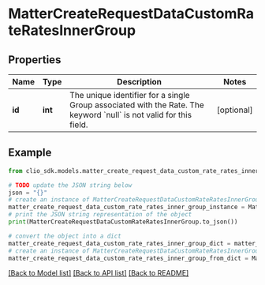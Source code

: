 # MatterCreateRequestDataCustomRateRatesInnerGroup


## Properties

Name | Type | Description | Notes
------------ | ------------- | ------------- | -------------
**id** | **int** | The unique identifier for a single Group associated with the Rate. The keyword &#x60;null&#x60; is not valid for this field. | [optional] 

## Example

```python
from clio_sdk.models.matter_create_request_data_custom_rate_rates_inner_group import MatterCreateRequestDataCustomRateRatesInnerGroup

# TODO update the JSON string below
json = "{}"
# create an instance of MatterCreateRequestDataCustomRateRatesInnerGroup from a JSON string
matter_create_request_data_custom_rate_rates_inner_group_instance = MatterCreateRequestDataCustomRateRatesInnerGroup.from_json(json)
# print the JSON string representation of the object
print(MatterCreateRequestDataCustomRateRatesInnerGroup.to_json())

# convert the object into a dict
matter_create_request_data_custom_rate_rates_inner_group_dict = matter_create_request_data_custom_rate_rates_inner_group_instance.to_dict()
# create an instance of MatterCreateRequestDataCustomRateRatesInnerGroup from a dict
matter_create_request_data_custom_rate_rates_inner_group_from_dict = MatterCreateRequestDataCustomRateRatesInnerGroup.from_dict(matter_create_request_data_custom_rate_rates_inner_group_dict)
```
[[Back to Model list]](../README.md#documentation-for-models) [[Back to API list]](../README.md#documentation-for-api-endpoints) [[Back to README]](../README.md)


